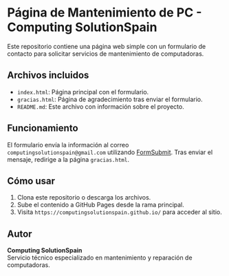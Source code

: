 # Página de Mantenimiento de PC - Computing SolutionSpain

Este repositorio contiene una página web simple con un formulario de contacto para solicitar servicios de mantenimiento de computadoras.

## Archivos incluidos

- `index.html`: Página principal con el formulario.
- `gracias.html`: Página de agradecimiento tras enviar el formulario.
- `README.md`: Este archivo con información sobre el proyecto.

## Funcionamiento

El formulario envía la información al correo `computingsolutionspain@gmail.com` utilizando [FormSubmit](https://formsubmit.co/). Tras enviar el mensaje, redirige a la página `gracias.html`.

## Cómo usar

1. Clona este repositorio o descarga los archivos.
2. Sube el contenido a GitHub Pages desde la rama principal.
3. Visita `https://computingsolutionspain.github.io/` para acceder al sitio.

## Autor

**Computing SolutionSpain**  
Servicio técnico especializado en mantenimiento y reparación de computadoras.